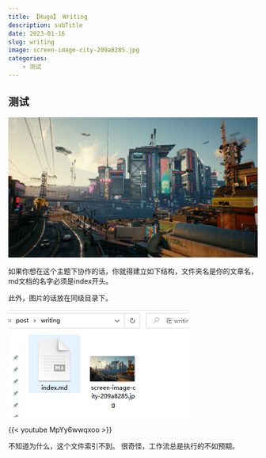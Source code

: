 ```yaml
---
title: 【Hugo】 Writing
description: subTitle
date: 2023-01-16
slug: writing
image: screen-image-city-209a8285.jpg
categories:
    - 测试
---
```


## 测试
![screen-image-city-209a8285](screen-image-city-209a8285.jpg)

如果你想在这个主题下协作的话，你就得建立如下结构，文件夹名是你的文章名，md文档的名字必须是index开头。 

此外，图片的话放在同级目录下。

![image-20230116181649269](image-20230116181649269.png)

{{< youtube MpYy6wwqxoo >}}





不知道为什么，这个文件索引不到。
很奇怪，工作流总是执行的不如预期。